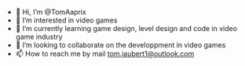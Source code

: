 - 👋 Hi, I’m @TomAaprix
- 👀 I’m interested in video games
- 🌱 I’m currently learning game design, level design and code in video game industry 
- 💞️ I’m looking to collaborate on the developpment in video games 
- 📫 How to reach me by mail tom.jaubert1@outlook.com

<!---
TomAaprix/TomAaprix is a ✨ special ✨ repository because its `README.md` (this file) appears on your GitHub profile.
You can click the Preview link to take a look at your changes.
--->
